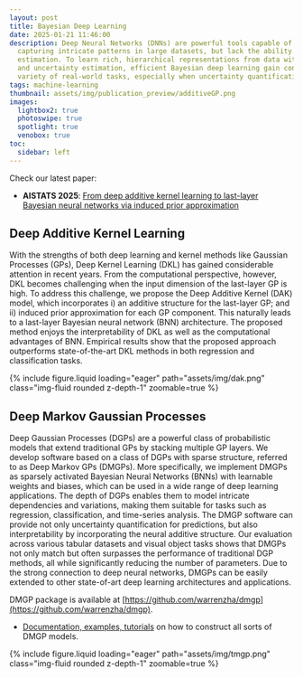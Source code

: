 ```yaml
---
layout: post
title: Bayesian Deep Learning
date: 2025-01-21 11:46:00
description: Deep Neural Networks (DNNs) are powerful tools capable of 
  capturing intricate patterns in large datasets, but lack the ability to provide uncertainty 
  estimation. To learn rich, hierarchical representations from data with proper interpretability 
  and uncertainty estimation, efficient Bayesian deep learning gain considerable attention in a 
  variety of real-world tasks, especially when uncertainty quantification is critical.
tags: machine-learning
thumbnail: assets/img/publication_preview/additiveGP.png
images:
  lightbox2: true
  photoswipe: true
  spotlight: true
  venobox: true
toc:
  sidebar: left
---
```


Check our latest paper:

- **AISTATS 2025**: [From deep additive kernel learning to last-layer Bayesian neural networks via induced prior approximation](https://arxiv.org/abs/2502.10540)

## Deep Additive Kernel Learning

With the strengths of both deep learning and kernel methods like Gaussian Processes (GPs), 
Deep Kernel Learning (DKL) has gained considerable attention in recent years. From the 
computational perspective, however, DKL becomes challenging when the input dimension of the 
last-layer GP is high. To address this challenge, we propose the Deep Additive Kernel (DAK) 
model, which incorporates i) an additive structure for the last-layer GP; and ii) induced 
prior approximation for each GP component. This naturally leads to a last-layer Bayesian neural 
network (BNN) architecture. The proposed method enjoys the interpretability of DKL as well as 
the computational advantages of BNN. Empirical results show that the proposed approach outperforms 
state-of-the-art DKL methods in both regression and classification tasks.

<div class="row mt-3">
    <div class="col-sm mt-3 mt-md-0">
        {% include figure.liquid loading="eager" path="assets/img/dak.png" class="img-fluid rounded z-depth-1" zoomable=true %}
    </div>
</div>

## Deep Markov Gaussian Processes

Deep Gaussian Processes (DGPs) are a powerful class of probabilistic models that extend traditional 
GPs by stacking multiple GP layers. We develop software based on a class of DGPs with 
sparse structure, referred to as Deep Markov GPs (DMGPs). More specifically, we implement DMGPs as 
sparsely activated Bayesian Neural Networks (BNNs) with learnable weights and biases, which can be 
used in a wide range of deep learning applications. The depth of DGPs enables them to model intricate 
dependencies and variations, making them suitable for tasks such as regression, classification, and 
time-series analysis. The DMGP software can provide not only uncertainty quantification for 
predictions, but also interpretability by incorporating the neural additive structure. Our evaluation 
across various tabular datasets and visual object tasks shows that DMGPs not only match but often 
surpasses the performance of traditional DGP methods, all while significantly reducing the number 
of parameters. Due to the strong connection to deep neural networks, DMGPs can be easily extended 
to other state-of-art deep learning architectures and applications. 

DMGP package is available at [https://github.com/warrenzha/dmgp](https://github.com/warrenzha/dmgp). 

- [Documentation, examples, tutorials](https://dmgp.readthedocs.io) on how to construct all sorts of DMGP models.

<div class="row mt-3">
    <div class="col-sm mt-3 mt-md-0">
        {% include figure.liquid loading="eager" path="assets/img/tmgp.png" class="img-fluid rounded z-depth-1" zoomable=true %}
    </div>
</div>
